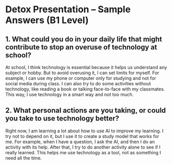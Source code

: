 # Detox Presentation – Sample Answers (B1 Level)

## 1. What could you do in your daily life that might contribute to stop an overuse of technology at school?

At school, I think technology is essential because it helps us understand any subject or hobby. But to avoid overusing it, I can set limits for myself. For example, I can use my phone or computer only for studying and not for social media during class. I can also try to do some activities without technology, like reading a book or talking face-to-face with my classmates. This way, I use technology in a smart way and not too much.

## 2. What personal actions are you taking, or could you take to use technology better?

Right now, I am learning a lot about how to use AI to improve my learning. I try not to depend on it, but I use it to create a study model that works for me. For example, when I have a question, I ask the AI, and then I do an activity with its help. After that, I try to do another activity alone to see if I really learned. This helps me use technology as a tool, not as something I need all the time.
